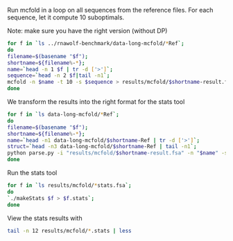 Run mcfold in a loop on all sequences from the reference files.
For each sequence, let it compute 10 suboptimals.

Note: make sure you have the right version (without DP)
```bash
for f in `ls ../rnawolf-benchmark/data-long-mcfold/*Ref`; 
do 
filename=$(basename "$f"); 
shortname=${filename%-*}; 
name=`head -n 1 $f | tr -d ['>']`; 
sequence=`head -n 2 $f|tail -n1`; 
mcfold -n $name -t 10 -s $sequence > results/mcfold/$shortname-result.fsa; 
done
```

We transform the results into the right format for the stats tool
```bash
for f in `ls data-long-mcfold/*Ref`; 
do 
filename=$(basename "$f"); 
shortname=${filename%-*}; 
name=`head -n1 data-long-mcfold/$shortname-Ref | tr -d ['>']`; 
struct=`head -n3 data-long-mcfold/$shortname-Ref | tail -n1`; 
python parse.py -i "results/mcfold/$shortname-result.fsa" -n "$name" -s "$struct" -o "results/mcfold/$shortname-mcfold-res-10-for-stats.fsa";
done
```

Run the stats tool
```bash
for f in `ls results/mcfold/*stats.fsa`; 
do 
`./makeStats $f > $f.stats`;
done
```

View the stats results with
```bash
tail -n 12 results/mcfold/*.stats | less
```
